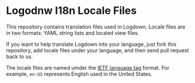 Logodnw I18n Locale Files
=========================

This repository contains translation files used in Logdown. Locale files are in two formats: YAML string lists and localed view files.

If you want to help translate Logdown into your language, just fork this repository, add locale files under your language, and then send pull request back to us. 

The locale files are named umder the [IETF language tag][1] format. For example, `en-US` represents English used in the United States.

[1]: http://en.wikipedia.org/wiki/IETF_language_tag

